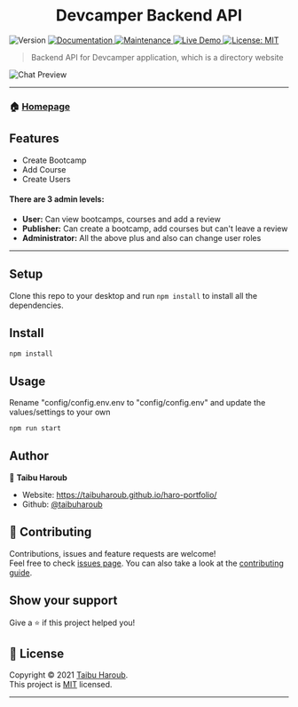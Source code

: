 <h1 align="center">Devcamper Backend API </h1>
<p>
  <img alt="Version" src="https://img.shields.io/badge/version-1.0.0-blue.svg?cacheSeconds=2592000" />
  <a href="https://github.com/taibuharoub/APIDesign#readme" target="_blank">
    <img alt="Documentation" src="https://img.shields.io/badge/documentation-yes-brightgreen.svg" />
  </a>
  <a href="https://github.com/taibuharoub/APIDesign/graphs/commit-activity" target="_blank">
    <img alt="Maintenance" src="https://img.shields.io/badge/Maintained%3F-yes-green.svg" />
  </a>
  <a href="https://mighty-lowlands-40859.herokuapp.com/" target="_blank">
    <img alt="Live Demo" src="https://img.shields.io/badge/demo-online-green.svg" />
  </a>
  <a href="https://github.com/taibuharoub/APIDesign/blob/master/LICENSE" target="_blank">
    <img alt="License: MIT" src="https://img.shields.io/github/license/taibuharoub/apidesign" />
  </a>
</p>

> Backend API for Devcamper application, which is a directory website

![Chat Preview](https://firebasestorage.googleapis.com/v0/b/emailsign-70c77.appspot.com/o/devcamperapi.PNG?alt=media&token=1e342608-e948-4601-afe7-be201878ceb2)

---

### 🏠 [Homepage](https://github.com/taibuharoub/APIDesign#readme)

## Features
- Create Bootcamp
- Add Course
- Create Users


#### There are 3 admin levels:
- **User:** Can view bootcamps, courses and add a review
- **Publisher:** Can create a bootcamp, add courses but can't leave a review
- **Administrator:** All the above plus and also can change user roles 

---
## Setup
Clone this repo to your desktop and run `npm install` to install all the dependencies.

## Install

```sh
npm install
```

## Usage

Rename "config/config.env.env to "config/config.env" and update the values/settings to your own

```sh
npm run start
```

## Author

👤 **Taibu Haroub**

* Website: https://taibuharoub.github.io/haro-portfolio/
* Github: [@taibuharoub](https://github.com/taibuharoub)

## 🤝 Contributing

Contributions, issues and feature requests are welcome!<br />Feel free to check [issues page](https://github.com/taibuharoub/APIDesign/issues). You can also take a look at the [contributing guide](https://github.com/taibuharoub/APIDesign/blob/master/CONTRIBUTING.md).

## Show your support

Give a ⭐️ if this project helped you!

## 📝 License

Copyright © 2021 [Taibu Haroub](https://github.com/taibuharoub).<br />
This project is [MIT](https://github.com/taibuharoub/APIDesign/blob/master/LICENSE) licensed.

***